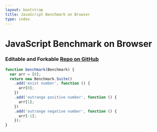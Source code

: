 ```yaml
---
layout: bootstrap
title: JavaScript Benchmark on Browser
type: index
---
```


# JavaScript Benchmark on Browser

### Editable and Forkable <a class="benchmark-run btn btn-success btn-sm" href="https://github.com/falsandtru/benchmark"> Repo on GitHub</a>

```js
function benchmark(Benchmark) {
  var arr = [0];
  return new Benchmark.Suite()
    .add('exist number', function () {
      arr[0];
    })
    .add('outrange positive number', function () {
      arr[1];
    })
    .add('outrange negative number', function () {
      arr[-1];
    });
}
```
